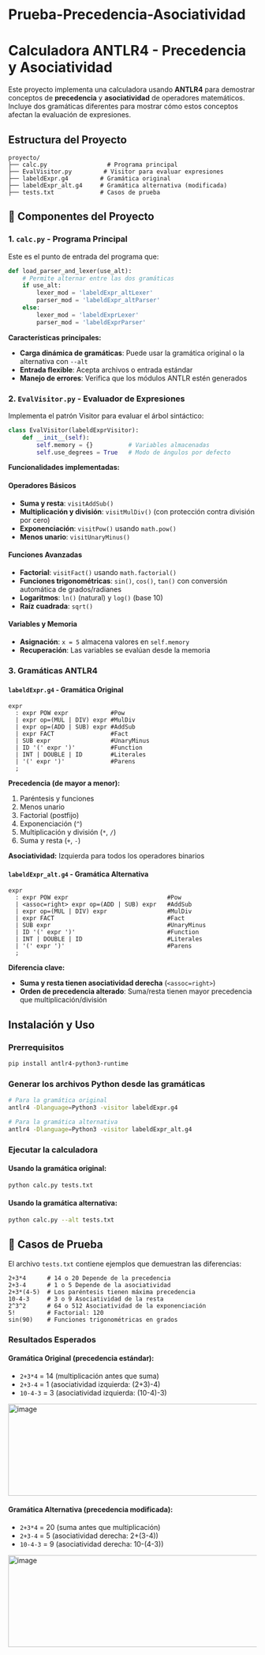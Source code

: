 # Prueba-Precedencia-Asociatividad
# Calculadora ANTLR4 - Precedencia y Asociatividad

Este proyecto implementa una calculadora usando **ANTLR4** para demostrar conceptos de **precedencia** y **asociatividad** de operadores matemáticos. Incluye dos gramáticas diferentes para mostrar cómo estos conceptos afectan la evaluación de expresiones.

## Estructura del Proyecto

```
proyecto/
├── calc.py                 # Programa principal
├── EvalVisitor.py         # Visitor para evaluar expresiones
├── labeldExpr.g4         # Gramática original
├── labeldExpr_alt.g4     # Gramática alternativa (modificada)
├── tests.txt             # Casos de prueba
```

## 🔧 Componentes del Proyecto

### 1. `calc.py` - Programa Principal

Este es el punto de entrada del programa que:

```python
def load_parser_and_lexer(use_alt):
    # Permite alternar entre las dos gramáticas
    if use_alt:
        lexer_mod = 'labeldExpr_altLexer'
        parser_mod = 'labeldExpr_altParser'
    else:
        lexer_mod = 'labeldExprLexer'
        parser_mod = 'labeldExprParser'
```

**Características principales:**
- **Carga dinámica de gramáticas**: Puede usar la gramática original o la alternativa con `--alt`
- **Entrada flexible**: Acepta archivos o entrada estándar
- **Manejo de errores**: Verifica que los módulos ANTLR estén generados

### 2. `EvalVisitor.py` - Evaluador de Expresiones

Implementa el patrón Visitor para evaluar el árbol sintáctico:

```python
class EvalVisitor(labeldExprVisitor):
    def __init__(self):
        self.memory = {}          # Variables almacenadas
        self.use_degrees = True   # Modo de ángulos por defecto
```

**Funcionalidades implementadas:**

#### Operadores Básicos
- **Suma y resta**: `visitAddSub()`
- **Multiplicación y división**: `visitMulDiv()` (con protección contra división por cero)
- **Exponenciación**: `visitPow()` usando `math.pow()`
- **Menos unario**: `visitUnaryMinus()`

#### Funciones Avanzadas
- **Factorial**: `visitFact()` usando `math.factorial()`
- **Funciones trigonométricas**: `sin()`, `cos()`, `tan()` con conversión automática de grados/radianes
- **Logaritmos**: `ln()` (natural) y `log()` (base 10)
- **Raíz cuadrada**: `sqrt()`

#### Variables y Memoria
- **Asignación**: `x = 5` almacena valores en `self.memory`
- **Recuperación**: Las variables se evalúan desde la memoria

### 3. Gramáticas ANTLR4

#### `labeldExpr.g4` - Gramática Original

```antlr
expr
  : expr POW expr            #Pow
  | expr op=(MUL | DIV) expr #MulDiv
  | expr op=(ADD | SUB) expr #AddSub
  | expr FACT                #Fact
  | SUB expr                 #UnaryMinus
  | ID '(' expr ')'          #Function
  | INT | DOUBLE | ID        #Literales
  | '(' expr ')'             #Parens
  ;
```

**Precedencia (de mayor a menor):**
1. Paréntesis y funciones
2. Menos unario
3. Factorial (postfijo)
4. Exponenciación (`^`)
5. Multiplicación y división (`*`, `/`)
6. Suma y resta (`+`, `-`)

**Asociatividad:** Izquierda para todos los operadores binarios

#### `labeldExpr_alt.g4` - Gramática Alternativa

```antlr
expr
  : expr POW expr                            #Pow
  | <assoc=right> expr op=(ADD | SUB) expr   #AddSub
  | expr op=(MUL | DIV) expr                 #MulDiv
  | expr FACT                                #Fact
  | SUB expr                                 #UnaryMinus
  | ID '(' expr ')'                          #Function
  | INT | DOUBLE | ID                        #Literales
  | '(' expr ')'                             #Parens
  ;
```

**Diferencia clave:** 
- **Suma y resta tienen asociatividad derecha** (`<assoc=right>`)
- **Orden de precedencia alterado**: Suma/resta tienen mayor precedencia que multiplicación/división

## Instalación y Uso

### Prerrequisitos
```bash
pip install antlr4-python3-runtime
```

### Generar los archivos Python desde las gramáticas
```bash
# Para la gramática original
antlr4 -Dlanguage=Python3 -visitor labeldExpr.g4

# Para la gramática alternativa
antlr4 -Dlanguage=Python3 -visitor labeldExpr_alt.g4
```

### Ejecutar la calculadora

#### Usando la gramática original:
```bash
python calc.py tests.txt
```

#### Usando la gramática alternativa:
```bash
python calc.py --alt tests.txt
```
## 🧪 Casos de Prueba

El archivo `tests.txt` contiene ejemplos que demuestran las diferencias:

```
2+3*4      # 14 o 20 Depende de la precedencia
2+3-4      # 1 o 5 Depende de la asociatividad  
2+3*(4-5)  # Los paréntesis tienen máxima precedencia
10-4-3     # 3 o 9 Asociatividad de la resta
2^3^2      # 64 o 512 Asociatividad de la exponenciación
5!         # Factorial: 120
sin(90)    # Funciones trigonométricas en grados
```

### Resultados Esperados

#### Gramática Original (precedencia estándar):
- `2+3*4` = 14 (multiplicación antes que suma)
- `2+3-4` = 1 (asociatividad izquierda: (2+3)-4)
- `10-4-3` = 3 (asociatividad izquierda: (10-4)-3)

<img width="1278" height="186" alt="image" src="https://github.com/user-attachments/assets/64f182fb-d7bb-4413-a05e-e779a363b968" />

#### Gramática Alternativa (precedencia modificada):
- `2+3*4` = 20 (suma antes que multiplicación)
- `2+3-4` = 5 (asociatividad derecha: 2+(3-4))
- `10-4-3` = 9 (asociatividad derecha: 10-(4-3))

<img width="1278" height="186" alt="image" src="https://github.com/user-attachments/assets/05293559-a73b-408b-8204-0a00fcc5697a" />

